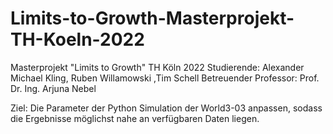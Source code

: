 # Limits-to-Growth-Masterprojekt-TH-Koeln-2022
Masterprojekt "Limits to Growth" TH Köln 2022
Studierende: Alexander Michael Kling, Ruben Willamowski ,Tim Schell
Betreuender Professor: Prof. Dr. Ing. Arjuna Nebel

Ziel: Die Parameter der Python Simulation der World3-03 anpassen, sodass die Ergebnisse möglichst nahe an verfügbaren Daten liegen.

